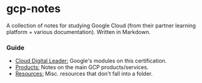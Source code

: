 # gcp-notes

A collection of notes for studying Google Cloud (from their partner learning platform + various documentation). Written in Markdown.

### Guide
* [Cloud Digital Leader:](https://github.com/tmalamut/gcp-notes/tree/main/Cloud%20Digital%20Leader) Google's modules on this certification.
* [Products:](https://github.com/tmalamut/gcp-notes/tree/main/Products) Notes on the main GCP products/services.
* [Resources:](https://github.com/tmalamut/gcp-notes/blob/main/Resources.md) Misc. resources that don't fall into a folder.






